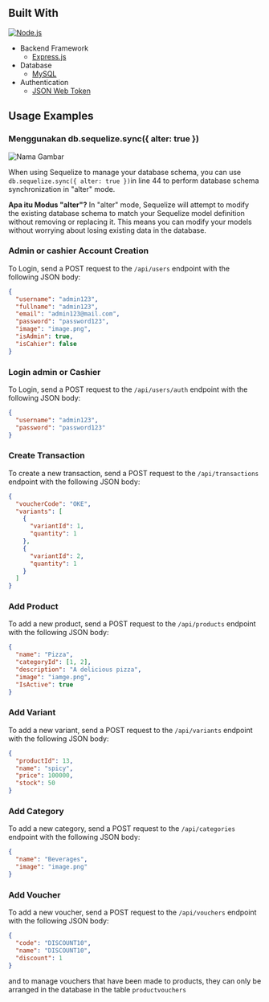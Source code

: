## Built With

[![Node.js](https://img.shields.io/badge/Node.js-339933?style=for-the-badge&logo=node.js&logoColor=white)](https://nodejs.org/)

- Backend Framework
  - [Express.js](https://expressjs.com/)
- Database
  - [MySQL](https://www.mysql.com/)
- Authentication
  - [JSON Web Token](https://jwt.io/)

## Usage Examples

### Menggunakan db.sequelize.sync({ alter: true })

![Nama Gambar](https://i.ibb.co/N3YPFfp/39ee52c0-935d-490b-87b8-db5a65c11ca5.jpg)

When using Sequelize to manage your database schema, you can use `db.sequelize.sync({ alter: true })`in line 44 to perform database schema synchronization in "alter" mode.

**Apa itu Modus "alter"?**
In "alter" mode, Sequelize will attempt to modify the existing database schema to match your Sequelize model definition without removing or replacing it. This means you can modify your models without worrying about losing existing data in the database.

### Admin or cashier Account Creation

To Login, send a POST request to the `/api/users` endpoint with the following JSON body:

```json
{
  "username": "admin123",
  "fullname": "admin123",
  "email": "admin123@mail.com",
  "password": "password123",
  "image": "image.png",
  "isAdmin": true,
  "isCahier": false
}
```

### Login admin or Cashier

To Login, send a POST request to the `/api/users/auth` endpoint with the following JSON body:

```json
{
  "username": "admin123",
  "password": "password123"
}
```

### Create Transaction

To create a new transaction, send a POST request to the `/api/transactions` endpoint with the following JSON body:

```json
{
  "voucherCode": "OKE",
  "variants": [
    {
      "variantId": 1,
      "quantity": 1
    },
    {
      "variantId": 2,
      "quantity": 1
    }
  ]
}
```

### Add Product

To add a new product, send a POST request to the
`/api/products` endpoint with the following JSON body:

```json
{
  "name": "Pizza",
  "categoryId": [1, 2],
  "description": "A delicious pizza",
  "image": "iamge.png",
  "IsActive": true
}
```

### Add Variant

To add a new variant, send a POST request to the `/api/variants` endpoint with the following JSON body:

```json
{
  "productId": 13,
  "name": "spicy",
  "price": 100000,
  "stock": 50
}
```

### Add Category

To add a new category, send a POST request to the `/api/categories` endpoint with the following JSON body:

```json
{
  "name": "Beverages",
  "image": "image.png"
}
```

### Add Voucher

To add a new voucher, send a POST request to the `/api/vouchers` endpoint with the following JSON body:

```json
{
  "code": "DISCOUNT10",
  "name": "DISCOUNT10",
  "discount": 1
}
```

and to manage vouchers that have been made to products, they can only be arranged in the database in the table `productvouchers`
